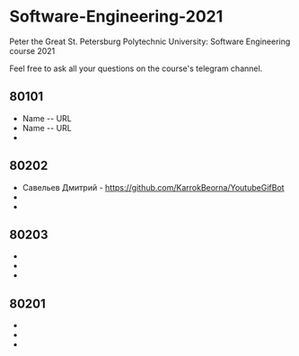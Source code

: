 # Software-Engineering-2021
Peter the Great St. Petersburg Polytechnic University: Software Engineering course 2021

Feel free to ask all your questions on the course's telegram channel.

## 80101

- Name -- URL
- Name -- URL
-

## 80202

- Савельев Дмитрий - https://github.com/KarrokBeorna/YoutubeGifBot
-
-

## 80203

-
-
-

## 80201

-
-
-
